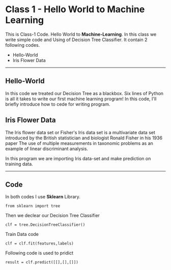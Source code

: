 # Class 1 - Hello World to Machine Learning
This is Class-1 Code. Hello World to **Machine-Learning**. In this class we write simple code and Using of Decision Tree Classifier. It contain 2 following codes.

* Hello-World
* Iris Flower Data

***

## Hello-World
In this code we treated our Decision Tree as a blackbox. Six lines of Python is all it takes to write our first machine learning program! In this code, I'll briefly introduce how to cede for writing program.

## Iris Flower Data

The Iris flower data set or Fisher's Iris data set is a multivariate data set introduced by the British statistician and biologist Ronald Fisher in his 1936 paper The use of multiple measurements in taxonomic problems as an example of linear discriminant analysis.

In this program we are importing Iris data-set and make prediction on training data.

***

## Code
In both codes I use **Sklearn** Library.

`from sklearn import tree`

Then we declear our Decision Tree Classifier

`clf = tree.DecisionTreeClassifier()`

Train Data code

`clf = clf.fit(features,labels)`

Following code is used to pridict 

`result = clf.predict([[],[],[]])`